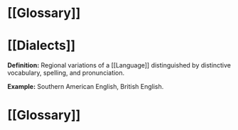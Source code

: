 # [[Glossary]]

# [[Dialects]] 
**Definition:** Regional variations of a [[Language]] distinguished by distinctive vocabulary, spelling, and pronunciation.

**Example:**  Southern American English, British English.

# [[Glossary]]